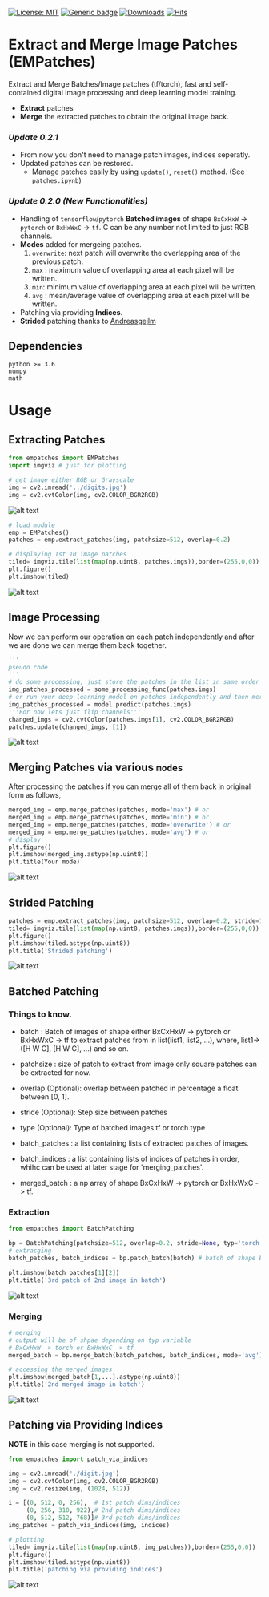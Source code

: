 
[![License: MIT](https://img.shields.io/badge/License-MIT-green.svg)](https://opensource.org/licenses/MIT)
 [![Generic badge](https://img.shields.io/badge/Version-0.2.0-<COLOR>.svg)](https://shields.io/) [![Downloads](https://pepy.tech/badge/empatches)](https://pepy.tech/project/empatches)  [![Hits](https://hits.seeyoufarm.com/api/count/incr/badge.svg?url=https%3A%2F%2Fgithub.com%2FMr-TalhaIlyas%2FEMPatches&count_bg=%2379C83D&title_bg=%23555555&icon=&icon_color=%23E7E7E7&title=hits&edge_flat=false)](https://hits.seeyoufarm.com)

# Extract and Merge Image Patches (EMPatches)

Extract and Merge Batches/Image patches (tf/torch), fast and self-contained digital image processing and deep learning model training.

* **Extract** patches
* **Merge** the extracted patches to obtain the original image back.

### *Update 0.2.1*
- From now you don't need to manage patch images, indices seperatly.
- Updated patches can be restored.
  - Manage patches easily by using `update()`, `reset()` method. (See `patches.ipynb`)

### *Update 0.2.0 (New Functionalities)*

* Handling of `tensorflow`/`pytorch` **Batched images** of shape `BxCxHxW` -> `pytorch` or `BxHxWxC` -> `tf`. C can be any number not limited to just RGB channels.
* **Modes** added for mergeing patches.
    1. `overwrite`: next patch will overwrite the overlapping area of the previous patch.
    2. `max` : maximum value of overlapping area at each pixel will be written.
    3. `min`: minimum value of overlapping area at each pixel will be written.
    4. `avg` : mean/average value of overlapping area at each pixel will be written.
* Patching via providing **Indices**.
* **Strided** patching thanks to [Andreasgejlm](https://github.com/Andreasgejlm)

## Dependencies

```
python >= 3.6
numpy 
math
```

# Usage

## Extracting Patches
```python
from empatches import EMPatches
import imgviz # just for plotting

# get image either RGB or Grayscale
img = cv2.imread('../digits.jpg')
img = cv2.cvtColor(img, cv2.COLOR_BGR2RGB)
```

![alt text](https://github.com/Mr-TalhaIlyas/EMPatches/raw/main/screens/digit.jpg)

```python
# load module
emp = EMPatches()
patches = emp.extract_patches(img, patchsize=512, overlap=0.2)

# displaying 1st 10 image patches
tiled= imgviz.tile(list(map(np.uint8, patches.imgs)),border=(255,0,0))
plt.figure()
plt.imshow(tiled)
```

![alt text](https://github.com/Mr-TalhaIlyas/EMPatches/raw/main/screens/patched.png)

## Image Processing
Now we can perform our operation on each patch independently and after we are done we can merge them back together.

```python
'''
pseudo code
'''
# do some processing, just store the patches in the list in same order
img_patches_processed = some_processing_func(patches.imgs)
# or run your deep learning model on patches independently and then merge the predictions
img_patches_processed = model.predict(patches.imgs)
'''For now lets just flip channels'''
changed_imgs = cv2.cvtColor(patches.imgs[1], cv2.COLOR_BGR2RGB)
patches.update(changed_imgs, [1])
```
![alt text](https://github.com/Mr-TalhaIlyas/EMPatches/raw/main/screens/patched_process.png)

## Merging Patches via various `modes`

After processing the patches if you can merge all of them back in original form as follows,

```python
merged_img = emp.merge_patches(patches, mode='max') # or
merged_img = emp.merge_patches(patches, mode='min') # or
merged_img = emp.merge_patches(patches, mode='overwrite') # or
merged_img = emp.merge_patches(patches, mode='avg') # or
# display
plt.figure()
plt.imshow(merged_img.astype(np.uint8))
plt.title(Your mode)
```
![alt text](https://github.com/Mr-TalhaIlyas/EMPatches/raw/main/screens/modesS.png)

## Strided Patching

```python
patches = emp.extract_patches(img, patchsize=512, overlap=0.2, stride=128)
tiled= imgviz.tile(list(map(np.uint8, patches.imgs)),border=(255,0,0))
plt.figure()
plt.imshow(tiled.astype(np.uint8))
plt.title('Strided patching')
```
![alt text](https://github.com/Mr-TalhaIlyas/EMPatches/raw/main/screens/stride.png)

## Batched Patching

### Things to know.

* batch : Batch of images of shape either BxCxHxW -> pytorch or BxHxWxC -> tf
                to extract patches from in list(list1, list2, ...),
                where, list1->([H W C], [H W C], ...) and so on.
* patchsize :  size of patch to extract from image only square patches can be
             extracted for now.
* overlap (Optional): overlap between patched in percentage a float between [0, 1].
* stride (Optional): Step size between patches
* type (Optional): Type of batched images tf or torch type

* batch_patches : a list containing lists of extracted patches of images.
* batch_indices : a list containing lists of indices of patches in order, whihc can be used 
            at later stage for 'merging_patches'.

* merged_batch : a np array of shape BxCxHxW -> pytorch or BxHxWxC -> tf.


### Extraction
```python
from empatches import BatchPatching

bp = BatchPatching(patchsize=512, overlap=0.2, stride=None, typ='torch')
# extracging
batch_patches, batch_indices = bp.patch_batch(batch) # batch of shape BxCxHxW, C can be any number 3 or greater

plt.imshow(batch_patches[1][2])
plt.title('3rd patch of 2nd image in batch')
```
![alt text](https://github.com/Mr-TalhaIlyas/EMPatches/raw/main/screens/bp.png)

### Merging
```python
# merging
# output will be of shpae depending on typ variable
# BxCxHxW -> torch or BxHxWxC -> tf
merged_batch = bp.merge_batch(batch_patches, batch_indices, mode='avg') 

# accessing the merged images
plt.imshow(merged_batch[1,...].astype(np.uint8))
plt.title('2nd merged image in batch')
```
![alt text](https://github.com/Mr-TalhaIlyas/EMPatches/raw/main/screens/bm.png)


## Patching via Providing Indices

**NOTE** in this case merging is not supported.

```python
from empatches import patch_via_indices

img = cv2.imread('./digit.jpg')
img = cv2.cvtColor(img, cv2.COLOR_BGR2RGB)
img = cv2.resize(img, (1024, 512))

i = [(0, 512, 0, 256),  # 1st patch dims/indices
     (0, 256, 310, 922),# 2nd patch dims/indices
     (0, 512, 512, 768)]# 3rd patch dims/indices
img_patches = patch_via_indices(img, indices)

# plotting
tiled= imgviz.tile(list(map(np.uint8, img_patches)),border=(255,0,0))
plt.figure()
plt.imshow(tiled.astype(np.uint8))
plt.title('patching via providing indices')
```

![alt text](https://github.com/Mr-TalhaIlyas/EMPatches/raw/main/screens/p_via_indices.png)
